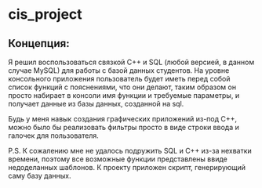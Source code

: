 # cis_project
## Концепция:
Я решил воспользоваться связкой C++ и SQL (любой версией, в данном случае MySQL) для работы с базой данных студентов. На уровне консольного приложения пользователь будет иметь перед собой список функций с пояснениями, что они делают, таким образом он просто набирает в консоли имя функции и требуемые параметры, и получает данные из базы данных, созданной на sql.

Будь у меня навык создания графических приложений из-под C++, можно было бы реализовать фильтры просто в виде строки ввода и галочек для пользователя.


P.S. К сожалению мне не удалось подружить SQL и C++ из-за нехватки времени, поэтому все возможные функции представлены ввиде недоделанных шаблонов. 
К проекту приложен скрипт, генерирующий саму базу данных.
